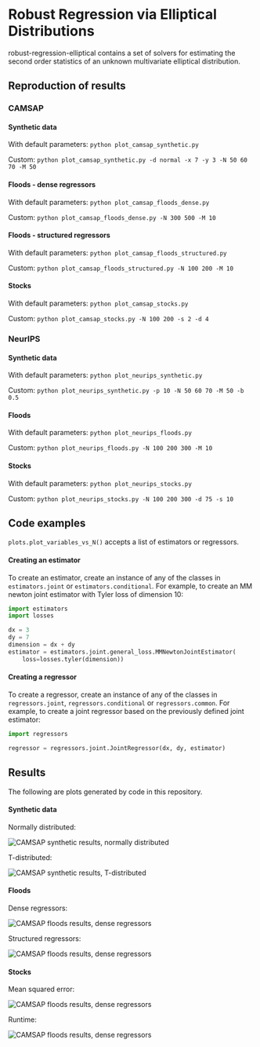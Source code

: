 # Robust Regression via Elliptical Distributions

robust-regression-elliptical contains a set of solvers for estimating the second order statistics of an unknown multivariate elliptical distribution.

## Reproduction of results
### CAMSAP
#### Synthetic data

With default parameters:
`python plot_camsap_synthetic.py`

Custom:
`python plot_camsap_synthetic.py -d normal -x 7 -y 3 -N 50 60 70 -M 50`

#### Floods - dense regressors

With default parameters:
`python plot_camsap_floods_dense.py`

Custom:
`python plot_camsap_floods_dense.py -N 300 500 -M 10`

#### Floods - structured regressors

With default parameters:
`python plot_camsap_floods_structured.py`

Custom:
`python plot_camsap_floods_structured.py -N 100 200 -M 10`

#### Stocks

With default parameters:
`python plot_camsap_stocks.py`

Custom:
`python plot_camsap_stocks.py -N 100 200 -s 2 -d 4`

### NeurIPS
#### Synthetic data

With default parameters:
`python plot_neurips_synthetic.py`

Custom:
`python plot_neurips_synthetic.py -p 10 -N 50 60 70 -M 50 -b 0.5`

#### Floods

With default parameters:
`python plot_neurips_floods.py`

Custom:
`python plot_neurips_floods.py -N 100 200 300 -M 10`

#### Stocks

With default parameters:
`python plot_neurips_stocks.py`

Custom:
`python plot_neurips_stocks.py -N 100 200 300 -d 75 -s 10`

## Code examples

`plots.plot_variables_vs_N()` accepts a list of estimators or regressors.

#### Creating an estimator

To create an estimator, create an instance of any of the classes in `estimators.joint` or `estimators.conditional`.
For example, to create an MM newton joint estimator with Tyler loss of dimension 10:

```python
import estimators
import losses

dx = 3
dy = 7
dimension = dx + dy
estimator = estimators.joint.general_loss.MMNewtonJointEstimator(
    loss=losses.tyler(dimension))
```

#### Creating a regressor

To create a regressor, create an instance of any of the classes in `regressors.joint`, `regressors.conditional` or `regressors.common`.
For example, to create a joint regressor based on the previously defined joint estimator:

```python
import regressors

regressor = regressors.joint.JointRegressor(dx, dy, estimator)
```

## Results
The following are plots generated by code in this repository.

#### Synthetic data

Normally distributed:

![CAMSAP synthetic results, normally distributed](https://github.cs.huji.ac.il/nofar-noy/robust-regression-elliptical/raw/master/images/results/camsap_synthetic_normal.png)

T-distributed:

![CAMSAP synthetic results, T-distributed](https://github.cs.huji.ac.il/nofar-noy/robust-regression-elliptical/raw/master/images/results/camsap_synthetic_t.png)

#### Floods

Dense regressors:

![CAMSAP floods results, dense regressors](https://github.cs.huji.ac.il/nofar-noy/robust-regression-elliptical/raw/master/images/results/camsap_dense.png)

Structured regressors:

![CAMSAP floods results, dense regressors](https://github.cs.huji.ac.il/nofar-noy/robust-regression-elliptical/raw/master/images/results/camsap_dense_time_space.png)

#### Stocks

Mean squared error:

![CAMSAP floods results, dense regressors](https://github.cs.huji.ac.il/nofar-noy/robust-regression-elliptical/raw/master/images/results/camsap_stocks_mse.png)

Runtime:

![CAMSAP floods results, dense regressors](https://github.cs.huji.ac.il/nofar-noy/robust-regression-elliptical/raw/master/images/results/camsap_stocks_runtime.png)
